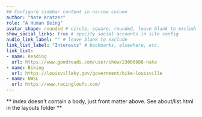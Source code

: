 ```yaml
---
## Configure sidebar content in narrow column
author: "Nate Kratzer"
role: "A Human Being"
avatar_shape: rounded # circle, square, rounded, leave blank to exclude
show_social_links: true # specify social accounts in site config
audio_link_label: "" # leave blank to exclude
link_list_label: "Interests" # bookmarks, elsewhere, etc.
link_list:
- name: Reading
  url: https://www.goodreads.com/user/show/23008088-nate
- name: Biking
  url: https://louisvilleky.gov/government/bike-louisville
- name: NWSL
  url: https://www.racingloufc.com/
---
```


** index doesn't contain a body, just front matter above.
See about/list.html in the layouts folder **

